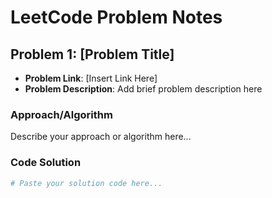 # LeetCode Problem Notes

## Problem 1: [Problem Title]
- **Problem Link**: [Insert Link Here]
- **Problem Description**: Add brief problem description here

### Approach/Algorithm
Describe your approach or algorithm here...

### Code Solution
```python
# Paste your solution code here...
